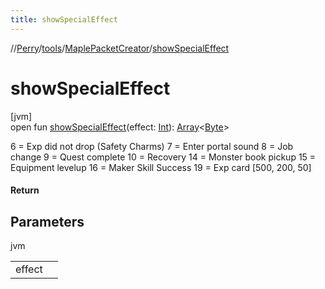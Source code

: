 ```yaml
---
title: showSpecialEffect
---
```

//[Perry](../../../index.html)/[tools](../index.html)/[MaplePacketCreator](index.html)/[showSpecialEffect](show-special-effect.html)



# showSpecialEffect



[jvm]\
open fun [showSpecialEffect](show-special-effect.html)(effect: [Int](https://kotlinlang.org/api/latest/jvm/stdlib/kotlin/-int/index.html)): [Array](https://kotlinlang.org/api/latest/jvm/stdlib/kotlin/-array/index.html)&lt;[Byte](https://kotlinlang.org/api/latest/jvm/stdlib/kotlin/-byte/index.html)&gt;



6 = Exp did not drop (Safety Charms) 7 = Enter portal sound 8 = Job change 9 = Quest complete 10 = Recovery 14 = Monster book pickup 15 = Equipment levelup 16 = Maker Skill Success 19 = Exp card [500, 200, 50]



#### Return



## Parameters


jvm

| | |
|---|---|
| effect |  |




